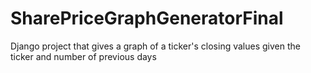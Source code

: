 # SharePriceGraphGeneratorFinal
Django project that gives a graph of a ticker's closing values given the ticker and number of previous days
